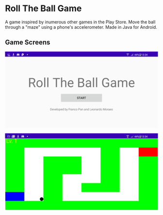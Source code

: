 # Roll The Ball Game

A game inspired by inumerous other games in the Play Store. Move the ball through a "maze" using a phone's accelerometer.
Made in Java for Android.

## Game Screens
![Menu Screen](./img/game1.jpg "Menu Screen")

![Game Screen](./img/game2.jpg "Game Screen")